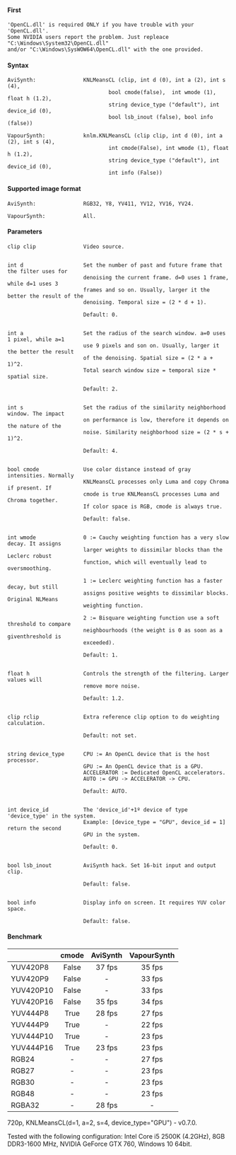 #### First ####
```
'OpenCL.dll' is required ONLY if you have trouble with your 'OpenCL.dll'.
Some NVIDIA users report the problem. Just repleace "C:\Windows\System32\OpenCL.dll"
and/or "C:\Windows\SysWOW64\OpenCL.dll" with the one provided.
```

#### Syntax ####
```
AviSynth:               KNLMeansCL (clip, int d (0), int a (2), int s (4), 
                                bool cmode(false),  int wmode (1), float h (1.2), 
                                string device_type ("default"), int device_id (0),
                                bool lsb_inout (false), bool info (false))

VapourSynth:            knlm.KNLMeansCL (clip clip, int d (0), int a (2), int s (4), 
                                int cmode(False), int wmode (1), float h (1.2), 
                                string device_type ("default"), int device_id (0), 
                                int info (False)) 
```

#### Supported image format ####
```
AviSynth:               RGB32, Y8, YV411, YV12, YV16, YV24.

VapourSynth: 	        All.
```


#### Parameters ####
``` 
clip clip               Video source.
	

int d                   Set the number of past and future frame that the filter uses for 
                        denoising the current frame. d=0 uses 1 frame, while d=1 uses 3
                        frames and so on. Usually, larger it the better the result of the
                        denoising. Temporal size = (2 * d + 1).

                        Default: 0.


int a                   Set the radius of the search window. a=0 uses 1 pixel, while a=1 
                        use 9 pixels and son on. Usually, larger it the better the result
                        of the denoising. Spatial size = (2 * a + 1)^2.
                        Total search window size = temporal size * spatial size.
	
                        Default: 2.


int s                   Set the radius of the similarity neighborhood window. The impact 
                        on performance is low, therefore it depends on the nature of the 
                        noise. Similarity neighborhood size = (2 * s + 1)^2.
	
                        Default: 4.


bool cmode              Use color distance instead of gray intensities. Normally 
                        KNLMeansCL processes only Luma and copy Chroma if present. If 
                        cmode is true KNLMeansCL processes Luma and Chroma together. 
                        If color space is RGB, cmode is always true.
	
                        Default: false.
	

int wmode               0 := Cauchy weighting function has a very slow decay. It assigns 
                        larger weights to dissimilar blocks than the Leclerc robust 
                        function, which will eventually lead to oversmoothing.
                        
                        1 := Leclerc weighting function has a faster decay, but still
                        assigns positive weights to dissimilar blocks. Original NLMeans 
                        weighting function.
                        
                        2 := Bisquare weighting function use a soft threshold to compare 
                        neighbourhoods (the weight is 0 as soon as a giventhreshold is 
                        exceeded).
	
                        Default: 1.
	
	
float h                 Controls the strength of the filtering. Larger values will 
                        remove more noise.
	                
                        Default: 1.2.


clip rclip              Extra reference clip option to do weighting calculation.
	
                        Default: not set.


string device_type      CPU := An OpenCL device that is the host processor.
                        GPU := An OpenCL device that is a GPU. 
                        ACCELERATOR := Dedicated OpenCL accelerators.
                        AUTO := GPU -> ACCELERATOR -> CPU.
	
                        Default: AUTO.
                        
                        
int device_id           The 'device_id'+1º device of type 'device_type' in the system.
                        Example: [device_type = "GPU", device_id = 1] return the second 
                        GPU in the system.
			
                        Default: 0.
	
	
bool lsb_inout          AviSynth hack. Set 16-bit input and output clip.

                        Default: false.
	
	
bool info               Display info on screen. It requires YUV color space.

                        Default: false.
```

#### Benchmark ####

| | cmode | AviSynth | VapourSynth |
| :--------------- | :---------------: | :---------------: | :---------------: |
| YUV420P8 | False | 37 fps  | 35 fps  |
| YUV420P9  | False | - | 33 fps |
| YUV420P10  | False | -  | 33 fps  |
| YUV420P16  | False | 35 fps  | 34 fps  |
| YUV444P8  | True | 28 fps  | 27 fps  |
| YUV444P9  | True | -  | 22 fps  |
| YUV444P10  | True | -  | 23 fps  |
| YUV444P16  | True | 23 fps  | 23 fps  |
| RGB24  | - | - | 27 fps  |
| RGB27  | - | - | 23 fps  |
| RGB30  | - | - | 23 fps  |
| RGB48  | - | - | 23 fps  |
| RGBA32 | - | 28 fps  | - |

720p, KNLMeansCL(d=1, a=2, s=4, device_type="GPU") - v0.7.0.

Tested with the following configuration: Intel Core i5 2500K (4.2GHz), 8GB DDR3-1600 MHz, NVIDIA GeForce GTX 760, Windows 10 64bit.
